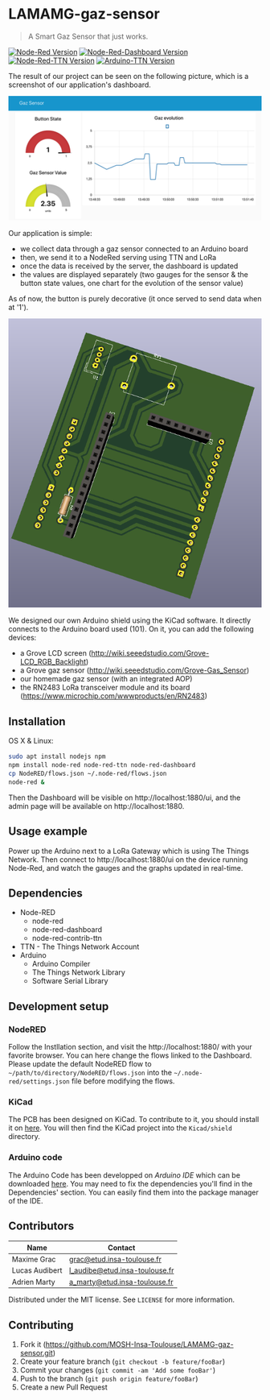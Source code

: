 # LAMAMG-gaz-sensor

> A Smart Gaz Sensor that just works.

[![Node-Red Version][node-red-image]][node-red-url]
[![Node-Red-Dashboard Version][node-red-dashboard-image]][node-red-dashboard-url]
[![Node-Red-TTN Version][node-red-ttn-image]][node-red-ttn-url]
[![Arduino-TTN Version][arduino-ttn-image]][arduino-ttn-url]


The result of our project can be seen on the following picture, which is a screenshot of our application's dashboard.

![](screenshot.png)

Our application is simple:
- we collect data through a gaz sensor connected to an Arduino board
- then, we send it to a NodeRed serving using TTN and LoRa
- once the data is received by the server, the dashboard is updated
- the values are displayed separately (two gauges for the sensor & the button state values, one chart for the evolution of the sensor value)

As of now, the button is purely decorative (it once served to send data when at '1').   

![](screenshot_kicad.png)

We designed our own Arduino shield using the KiCad software. It directly connects to the Arduino board used (101). 
On it, you can add the following devices:
- a Grove LCD screen (http://wiki.seeedstudio.com/Grove-LCD_RGB_Backlight)
- a Grove gaz sensor (http://wiki.seeedstudio.com/Grove-Gas_Sensor)
- our homemade gaz sensor (with an integrated AOP)
- the RN2483 LoRa transceiver module and its board (https://www.microchip.com/wwwproducts/en/RN2483) 

## Installation

OS X & Linux:

```bash
sudo apt install nodejs npm
npm install node-red node-red-ttn node-red-dashboard
cp NodeRED/flows.json ~/.node-red/flows.json
node-red &
```

Then the Dashboard will be visible on http://localhost:1880/ui, and the admin page
will be available on http://localhost:1880.

## Usage example

Power up the Arduino next to a LoRa Gateway which is using The Things Network.
Then connect to http://localhost:1880/ui on the device running Node-Red, and watch
the gauges and the graphs updated in real-time.

## Dependencies

* Node-RED
    * node-red
    * node-red-dashboard
    * node-red-contrib-ttn
* TTN - The Things Network Account
* Arduino
    * Arduino Compiler
    * The Things Network Library
    * Software Serial Library

## Development setup

### NodeRED
Follow the Instllation section, and visit the http://localhost:1880/ with your
favorite browser. You can here change the flows linked to the Dashboard.
Please update the default NodeRED flow to `~/path/to/directory/NodeRED/flows.json`
into the `~/.node-red/settings.json` file before modifying the flows.

### KiCad
The PCB has been designed on KiCad. To contribute to it, you should install it on
[here](http://kicad-pcb.org/download/).
You will then find the KiCad project into the `Kicad/shield` directory.

### Arduino code
The Arduino Code has been developped on _Arduino IDE_ which can be
downloaded [here](https://www.arduino.cc/en/Main/Software). You may need
to fix the dependencies you'll find in the Dependencies' section.
You can easily find them into the package manager of the IDE.

## Contributors
 
 | Name           | Contact                        |
 |----------------|--------------------------------|
 | Maxime Grac    | grac@etud.insa-toulouse.fr     |
 | Lucas Audibert | l_audibe@etud.insa-toulouse.fr |
 | Adrien Marty   | a_marty@etud.insa-toulouse.fr  |

Distributed under the MIT license. See ``LICENSE`` for more information.

## Contributing

1. Fork it (https://github.com/MOSH-Insa-Toulouse/LAMAMG-gaz-sensor.git)
2. Create your feature branch (`git checkout -b feature/fooBar`)
3. Commit your changes (`git commit -am 'Add some fooBar'`)
4. Push to the branch (`git push origin feature/fooBar`)
5. Create a new Pull Request

<!-- Markdown link & img dfn's -->
[node-red-image]: https://img.shields.io/badge/node--red-v0.19.5-orange.svg
[node-red-url]: https://nodered.org
[node-red-dashboard-image]: https://img.shields.io/badge/node--red--dashboard-v2.9.8-orange.svg
[node-red-dashboard-url]: https://github.com/node-red/node-red-dashboard
[node-red-ttn-image]: https://img.shields.io/badge/node--red--ttn-v2.0.4-orange.svg
[node-red-ttn-url]: https://www.npmjs.com/package/node-red-contrib-ttn
[arduino-ttn-image]: https://img.shields.io/badge/TTN_Arduino-v2.5.13-orange.svg
[arduino-ttn-url]: https://github.com/TheThingsNetwork/arduino-device-lib
